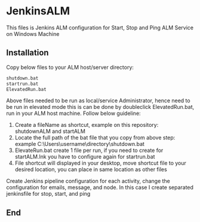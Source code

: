 # JenkinsALM

This files is Jenkins ALM configuration for Start, Stop and Ping ALM Service on Windows Machine

## Installation

Copy below files to your ALM host/server directory:
```bash
shutdown.bat
startrun.bat
ElevatedRun.bat
```

Above files needed to be run as local/service Administrator, hence need to be run in elevated mode
this is can be done by doubleclick ElevatedRun.bat, run in your ALM host machine. Follow below guideline:
1. Create a fileName as shortcut, example on this repository: shutdownALM and startALM
2. Locate the full path of the bat file that you copy from above step: example C:\Users\username\directory\shutdown.bat
3. ElevateRun.bat create 1 file per run, if you need to create for startALM.lnk you have to configure again for startrun.bat
4. File shortcut will displayed in your desktop, move shortcut file to your desired location, you can place in same location as other files

Create Jenkins pipeline configuration for each activity, change the configuration for emails, message, and node.
In this case I create separated jenkinsfile for stop, start, and ping

## End